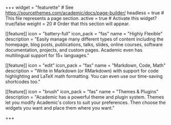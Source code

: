+++
widget = "featurette"  # See https://sourcethemes.com/academic/docs/page-builder/
headless = true  # This file represents a page section.
active = true  # Activate this widget? true/false
weight = 20  # Order that this section will appear.

[[feature]]
  icon = "battery-full"
  icon_pack = "fas"
  name = "Highly Flexible"
  description = "Easily manage many different types of content including the homepage, blog posts, publications, talks, slides, online courses, software documentation, projects, and custom pages. Academic even has multilingual support for 15+ languages."
  
[[feature]]
  icon = "edit"
  icon_pack = "fas"
  name = "Markdown, Code, Math"
  description = "Write in Markdown (or RMarkdown) with support for code highlighting and LaTeX math formatting. You can even use our time-saving shortcodes too."
  
[[feature]]
  icon = "brush"
  icon_pack = "fas"
  name = "Themes & Plugins"
  description = "Academic has a powerful theme and plugin system. Themes let you modify Academic's colors to suit your preferences. Then choose the widgets you want and place them where you want."    

+++
